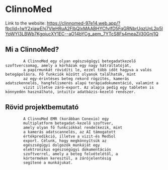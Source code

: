 ﻿# ClinnoMed
Link to the website: https://clinnomed-97e14.web.app/?fbclid=IwY2xjawEhj7VleHRuA2FlbQIxMAABHYCfvIfD5FqGRNbrUqzUnL2p5lYpWYI3LBWb7KgqiucXY1EC--aO14bYCg_aem_7YTcS8Fs4meaZil30Gnj1Q
## Mi a ClinnoMed?
        
            A ClinnoMed egy olyan egészségügyi betegadatkezelő szoftvercsomag, amely a kórházak egy nagy hátráltatóját,
            a papírmunkát rövidíti le, ezzel több időt hagyva a valós betegápolásra. Fő funkciók között olyanok találhatók, mint
            az egy-érintéses beteg rekord rögzítés, kamerás adatszkennelés, hangfelismerés alapú terápiadokumentáció, valamint a
            vizit illetve záró-export. Az alapja pedig egy tableten is könnyedén használható, intuitív adatbázis-kezelő rendszer.
        
##        Rövid projektbemutató
            A ClinnoMed EMR (korábban Conexio) egy
            multiplatform betegadat-kezelő szoftver,
            amely olyan fő funkciókkal rendelkezik, mint
            a kamerás adatscannelés, az AI támogatott
            értékpredikció, illetve a vizit-és MedSol
            export. Célunk, hogy megkönnyítsük az
            egészségügyi dolgozók munkáját egy
            elektronikus egészségügyi dokumentációs
            szoftverrel, amely a beteg felvételétől, a
            kórtermeken keresztül, a zárójelentésig
            segítené a munkájukat.
